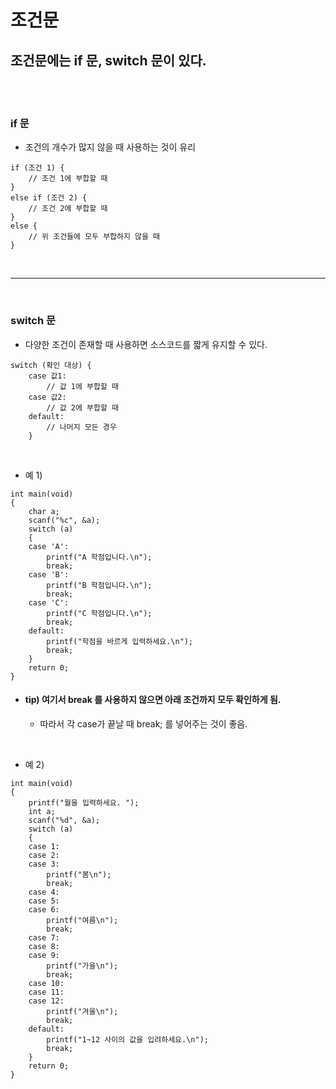 # 조건문

## 조건문에는 if 문, switch 문이 있다.

<br>
<br>

### if 문

- 조건의 개수가 많지 않을 때 사용하는 것이 유리

```
if (조건 1) {
	// 조건 1에 부합할 때
}
else if (조건 2) {
	// 조건 2에 부합할 때
}	
else {
	// 위 조건들에 모두 부합하지 않을 때
}
```

<br>

---

<br>

### switch 문

- 다양한 조건이 존재할 때 사용하면 소스코드를 짧게 유지할 수 있다.

```
switch (확인 대상) {
	case 값1:
		// 값 1에 부합할 때
	case 값2:
		// 값 2에 부합할 때 
	default:
		// 나머지 모든 경우
	}
```

<br>

- 예 1)

```
int main(void)
{
    char a;
    scanf("%c", &a);
    switch (a)
    {
    case 'A':
        printf("A 학점입니다.\n");
        break;
    case 'B':
        printf("B 학점입니다.\n");
        break;
    case 'C':
        printf("C 학점입니다.\n");
        break;
    default:
        printf("학점을 바르게 입력하세요.\n");
        break;
    }
    return 0;
}
```
- #### tip) 여기서 break 를 사용하지 않으면 아래 조건까지 모두 확인하게 됨. <br> 

	- 따라서 각 case가 끝날 때 break; 를 넣어주는 것이 좋음.

<br>

- 예 2)

```
int main(void)
{
    printf("월을 입력하세요. ");
    int a;
    scanf("%d", &a);
    switch (a)
    {
    case 1:
    case 2:
    case 3:
        printf("봄\n");
        break;
    case 4:
    case 5:
    case 6:
        printf("여름\n");
        break;
    case 7:
    case 8:
    case 9:
        printf("가을\n");
        break;
    case 10:
    case 11:
    case 12:
        printf("겨울\n");
        break;
    default:
        printf("1~12 사이의 값을 입려하세요.\n");
        break;
    }
    return 0;
}
```